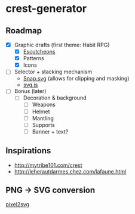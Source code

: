 # crest-generator

## Roadmap

* [x] Graphic drafts (first theme: Habit RPG)
  * [x] [Escutcheons](https://en.wikipedia.org/wiki/Escutcheon_(heraldry)#/media/File:Formes_des_Blasons_Ecus_Coats_of_Arms.svg)
  * [x] Patterns
  * [x] Icons
* [ ] Selector + stacking mechanism
  * [Snap.svg](http://snapsvg.io/) (allows for clipping and masking)
  * [svg.js](http://svgjs.com/)
* [ ] Bonus (later)
  * [ ] Decoration & background
    * [ ] Weapons
    * [ ] Helmet
    * [ ] Mantling
    * [ ] Supports
    * [ ] Banner + text?

## Inspirations

* http://mytribe101.com/crest
* http://leherautdarmes.chez.com/lafaune.html

## PNG -> SVG conversion

[pixel2svg](http://florian-berger.de/en/software/pixel2svg/)
